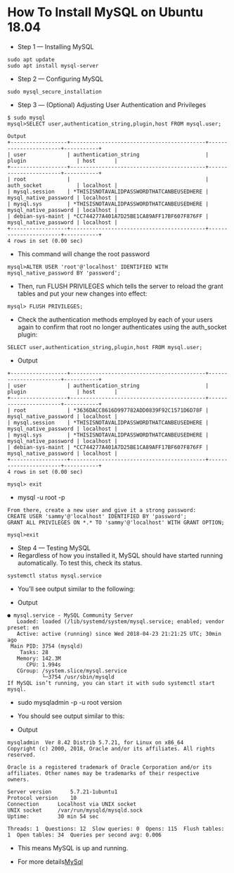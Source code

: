 # How To Install MySQL on Ubuntu 18.04

* Step 1 — Installing MySQL
```
sudo apt update
sudo apt install mysql-server
```

* Step 2 — Configuring MySQL
```
sudo mysql_secure_installation
```

* Step 3 — (Optional) Adjusting User Authentication and Privileges
```
$ sudo mysql
mysql>SELECT user,authentication_string,plugin,host FROM mysql.user;

Output
+------------------+-------------------------------------------+-----------------------+-----------+
| user             | authentication_string                     | plugin                | host      |
+------------------+-------------------------------------------+-----------------------+-----------+
| root             |                                           | auth_socket           | localhost |
| mysql.session    | *THISISNOTAVALIDPASSWORDTHATCANBEUSEDHERE | mysql_native_password | localhost |
| mysql.sys        | *THISISNOTAVALIDPASSWORDTHATCANBEUSEDHERE | mysql_native_password | localhost |
| debian-sys-maint | *CC744277A401A7D25BE1CA89AFF17BF607F876FF | mysql_native_password | localhost |
+------------------+-------------------------------------------+-----------------------+-----------+
4 rows in set (0.00 sec)
```

* This command will change the root password
```
mysql>ALTER USER 'root'@'localhost' IDENTIFIED WITH mysql_native_password BY 'password';
```

* Then, run FLUSH PRIVILEGES which tells the server to reload the grant tables and put your new changes into effect:
```
mysql> FLUSH PRIVILEGES;
```
* Check the authentication methods employed by each of your users again to confirm that root no longer authenticates using the auth_socket plugin:
```
SELECT user,authentication_string,plugin,host FROM mysql.user;
```
* Output
```
+------------------+-------------------------------------------+-----------------------+-----------+
| user             | authentication_string                     | plugin                | host      |
+------------------+-------------------------------------------+-----------------------+-----------+
| root             | *3636DACC8616D997782ADD0839F92C1571D6D78F | mysql_native_password | localhost |
| mysql.session    | *THISISNOTAVALIDPASSWORDTHATCANBEUSEDHERE | mysql_native_password | localhost |
| mysql.sys        | *THISISNOTAVALIDPASSWORDTHATCANBEUSEDHERE | mysql_native_password | localhost |
| debian-sys-maint | *CC744277A401A7D25BE1CA89AFF17BF607F876FF | mysql_native_password | localhost |
+------------------+-------------------------------------------+-----------------------+-----------+
4 rows in set (0.00 sec)
```

```
mysql> exit
```

* mysql -u root -p

```
From there, create a new user and give it a strong password:
CREATE USER 'sammy'@'localhost' IDENTIFIED BY 'password';
GRANT ALL PRIVILEGES ON *.* TO 'sammy'@'localhost' WITH GRANT OPTION;
```

```
mysql>exit
```


* Step 4 — Testing MySQL
* Regardless of how you installed it, MySQL should have started running automatically. To test this, check its status.
```
systemctl status mysql.service
```

* You’ll see output similar to the following:

* Output
```
● mysql.service - MySQL Community Server
   Loaded: loaded (/lib/systemd/system/mysql.service; enabled; vendor preset: en
   Active: active (running) since Wed 2018-04-23 21:21:25 UTC; 30min ago
 Main PID: 3754 (mysqld)
    Tasks: 28
   Memory: 142.3M
      CPU: 1.994s
   CGroup: /system.slice/mysql.service
           └─3754 /usr/sbin/mysqld
If MySQL isn’t running, you can start it with sudo systemctl start mysql.
```


* sudo mysqladmin -p -u root version
* You should see output similar to this:

* Output
```
mysqladmin  Ver 8.42 Distrib 5.7.21, for Linux on x86_64
Copyright (c) 2000, 2018, Oracle and/or its affiliates. All rights reserved.

Oracle is a registered trademark of Oracle Corporation and/or its
affiliates. Other names may be trademarks of their respective
owners.

Server version      5.7.21-1ubuntu1
Protocol version    10
Connection      Localhost via UNIX socket
UNIX socket     /var/run/mysqld/mysqld.sock
Uptime:         30 min 54 sec

Threads: 1  Questions: 12  Slow queries: 0  Opens: 115  Flush tables: 1  Open tables: 34  Queries per second avg: 0.006
```
* This means MySQL is up and running. 

* For more details[MySql](https://www.digitalocean.com/community/tutorials/how-to-install-mysql-on-ubuntu-18-04)
